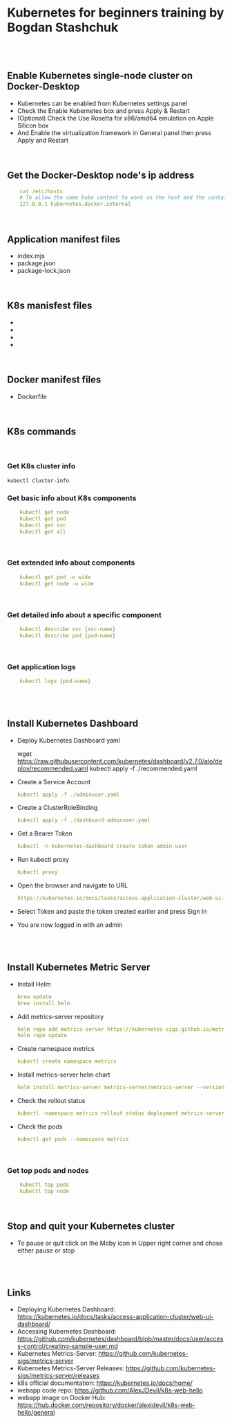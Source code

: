 # Kubernetes for beginners training by Bogdan Stashchuk

<br />
<br />

## Enable Kubernetes single-node cluster on Docker-Desktop 
* Kubernetes can be enabled from Kubernetes settings panel
* Check the Enable Kubernetes box and press Apply & Restart 
* (Optional) Check the Use Rosetta for x86/amd64 emulation on Apple Silicon box
* And Enable the virtualization framework in General panel then press Apply and Restart

<br />

## Get the Docker-Desktop node's ip address
```yaml
    cat /etc/hosts
    # To allow the same kube context to work on the host and the container:
    127.0.0.1 kubernetes.docker.internal
```
<br />

## Application manifest files
* index.mjs
* package.json
* package-lock.json

<br />

## K8s manisfest files
* 
*
*
*

<br />

## Docker manifest files
* Dockerfile

<br />

## K8s commands

<br />

### Get K8s cluster info
    kubectl cluster-info

### Get basic info about K8s components
```yaml
    kubectl get node
    kubectl get pod
    kubectl get svc
    kubectl get all
```
<br />

### Get extended info about components
```yaml
    kubectl get pod -o wide
    kubectl get node -o wide
```

<br />

### Get detailed info about a specific component
```yaml
    kubectl describe svc {svc-name}
    kubectl describe pod {pod-name}
```
<br />

### Get application logs
```yaml
    kubectl logs {pod-name}
```

<br />
<br />

## Install Kubernetes Dashboard 
* Deploy Kubernetes Dashboard yaml
  
  wget https://raw.githubusercontent.com/kubernetes/dashboard/v2.7.0/aio/deploy/recommended.yaml
  kubectl apply -f ./recommended.yaml
  
* Create a Service Account
  ```yaml
  kubectl apply -f ./adminuser.yaml

* Create a ClusterRoleBinding
  ```yaml
  kubectl apply -f ./dashboard-adminuser.yaml

* Get a Bearer Token
  ```yaml
  kubectl -n kubernetes-dashboard create token admin-user

* Run kubectl proxy
  ```yaml
  kubectl proxy

* Open the browser and navigate to URL
  ```yaml
  https://kubernetes.io/docs/tasks/access-application-cluster/web-ui-dashboard/

* Select Token and paste the token created earlier and press Sign In
* You are now logged in with an admin 

<br />
<br />

## Install Kubernetes Metric Server
* Install Helm
  ```yaml
  brew update
  brew install helm

* Add metrics-server repository
  ```yaml
  helm repo add metrics-server https://kubernetes-sigs.github.io/metrics-server/
  helm repo update

* Create namespace metrics
  ```yaml
  kubectl create namespace metrics

* Install metrics-server helm chart
  ```yaml
  helm install metrics-server metrics-server/metrics-server --version 3.8.3 --namespace metrics --set args={"--kubelet-insecure-tls=true"}

* Check the rollout status
  ```yaml
  kubectl -namespace metrics rollout status deployment metrics-server

* Check the pods
  ```yaml
  kubectl get pods --namespace metrics

<br />

### Get top pods and nodes
```yaml
    kubectl top pods
    kubectl top node
```
<br />

## Stop and quit your Kubernetes cluster
* To pause or quit click on the Moby icon in Upper right corner and chose either pause or stop 

<br />
<br />

## Links
* Deploying Kubernetes Dashboard: https://kubernetes.io/docs/tasks/access-application-cluster/web-ui-dashboard/
* Accessing Kubernetes Dashboard: https://github.com/kubernetes/dashboard/blob/master/docs/user/access-control/creating-sample-user.md
* Kubernetes Metrics-Server: https://github.com/kubernetes-sigs/metrics-server
* Kubernetes Metrics-Server Releases: https://github.com/kubernetes-sigs/metrics-server/releases
* k8s official documentation: https://kubernetes.io/docs/home/
* webapp code repo: https://github.com/AlexJDevil/k8s-web-hello
* webapp image on Docker Hub: https://hub.docker.com/repository/docker/alexjdevil/k8s-web-hello/general

